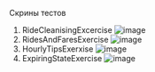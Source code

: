Скрины тестов
1. RideCleanisingExcercise
![image](https://github.com/Bivrey/Big_data/assets/99673633/34a6ca78-2208-4dba-9ee1-87476a7a7300)
2. RidesAndFaresExercise
![image](https://github.com/Bivrey/Big_data/assets/99673633/c0d10cb3-fd43-4a5f-b80c-fae140654b0c)
3. HourlyTipsExerxise
   ![image](https://github.com/Bivrey/Big_data/assets/99673633/572bc4f8-1cae-4984-9c87-11fae4b8c760)
4. ExpiringStateExercise
![image](https://github.com/Bivrey/Big_data/assets/99673633/ef6f831d-44f9-4bfe-890f-28d3e9f88d69)
